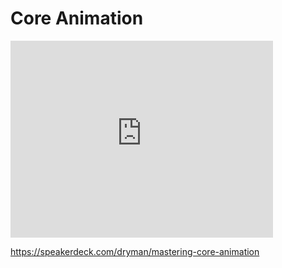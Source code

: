 Core Animation
==============

<iframe width="420" height="315"
src="https://www.youtube.com/embed/g2CQCG0kmew" frameborder="0"
allowfullscreen></iframe>


https://speakerdeck.com/dryman/mastering-core-animation
